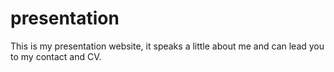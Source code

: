 # presentation
This is my presentation website, it speaks a little about me and can lead you to my contact and CV.
